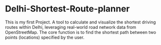 # Delhi-Shortest-Route-planner
This is my first Project.
A tool to calculate and visualize the shortest driving routes within Delhi, leveraging  real-world road network data from OpenStreetMap. The core function is to find the shortest path between two points (locations) specified by the user.
